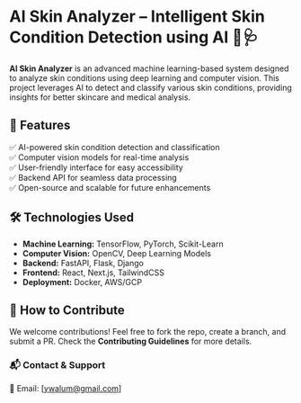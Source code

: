 # **AI Skin Analyzer – Intelligent Skin Condition Detection using AI** 🤖🩺  

**AI Skin Analyzer** is an advanced machine learning-based system designed to analyze skin conditions using deep learning and computer vision. This project leverages AI to detect and classify various skin conditions, providing insights for better skincare and medical analysis.  

## **🚀 Features**  
✅ AI-powered skin condition detection and classification  
✅ Computer vision models for real-time analysis  
✅ User-friendly interface for easy accessibility  
✅ Backend API for seamless data processing  
✅ Open-source and scalable for future enhancements  

## **🛠️ Technologies Used**  
- **Machine Learning:** TensorFlow, PyTorch, Scikit-Learn  
- **Computer Vision:** OpenCV, Deep Learning Models  
- **Backend:** FastAPI, Flask, Django  
- **Frontend:** React, Next.js, TailwindCSS  
- **Deployment:** Docker, AWS/GCP  

## **📌 How to Contribute**  
We welcome contributions! Feel free to fork the repo, create a branch, and submit a PR. Check the **Contributing Guidelines** for more details.  

### **📬 Contact & Support**  
📧 Email: [ywalum@gmail.com]   
